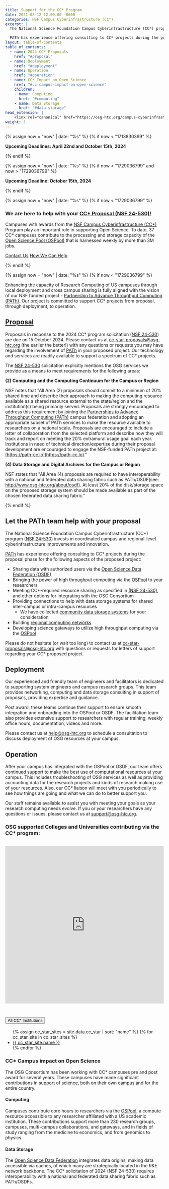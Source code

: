 ```yaml
---
title: Support for the CC* Program
date: 2021-08-12 12:00:00 -0600
categories: NSF Campus Cyberinfrastructure (CC*)
excerpt: |
  The National Science Foundation Campus Cyberinfrastructure (CC*) program (NSF 24-530) invests in coordinated campus and regional-level cyberinfrastructure improvements and innovation.

  PATh has experience offering consulting to CC* projects during the proposal phase for various aspects of the proposed project.
layout: table-of-contents
table_of_contents:
  - name: 2024 CC* Proposals
    href: "#proposal"
  - name: Deployment
    href: "#deployment"
  - name: Operation
    href: "#operation"
  - name: CC* Impact on Open Science
    href: "#cc-campus-impact-on-open-science"
    children:
    - name: Computing
      href: "#computing"
    - name: Data Storage
      href: "#data-storage"
head_extension: |
    <link rel="canonical" href="https://osg-htc.org/campus-cyberinfrastructure.html" />
weight: 3
---
```


{% assign now = "now" | date: "%s" %}
{% if now < "1713830399" %}
<p class="fs-5 pt-2 pb-1 text-primary">
<b>Upcoming Deadlines: April 22nd and October 15th, 2024</b>
</p>
{% endif %}

{% assign now = "now" | date: "%s" %}
{% if now < "1729036799" and now > "1729036799" %}
<p class="fs-5 pt-2 pb-1 text-primary">
<b>Upcoming Deadline: October 15th, 2024</b>
</p>
{% endif %}

{% assign now = "now" | date: "%s" %}
{% if now < "1729036799" %}
  <div class="p-3 my-4 bg-white-offset rounded shadow">
      <h3 class="mt-0 fw-bold text-center">We are here to help with your <a href="https://new.nsf.gov/funding/opportunities/campus-cyberinfrastructure-cc/nsf24-530/solicitation">CC* Proposal (NSF 24-530)!</a></h3>
      <p class="text-center">
          Campuses with awards from the
          <a href="https://www.nsf.gov/funding/pgm_summ.jsp?pims_id=504748">NSF Campus Cyberinfrastructure (CC*)</a>
          Program play an important role in supporting Open Science. To date, 37 CC* campuses contribute to the processing and storage capacity of the
          <a href="https://osg-htc.org/services/open_science_pool.html">Open Science Pool (OSPool)</a> that is
          harnessed weekly by more than 3M jobs.
      </p>
      <p class="mb-0 d-flex justify-content-center pt-3">
          <a class="btn btn-outline-dark" href="mailto:cc-star-proposals@osg-htc.org">Contact Us</a>
          <a class="btn btn-outline-dark ms-1" href="/services/research-computing/#let-the-path-team-help-with-your-proposal">How We Can Help</a>
      </p>
  </div>
{% endif %}

{% assign now = "now" | date: "%s" %}
{% if now < "1729036799" %}

Enhancing the capacity of Research Computing of US campuses through local deployment and cross campus sharing is
fully aligned with the vision of our NSF funded project - [Partnership to Advance Throughput Computing (PATh)](https://path-cc.io).
Our project is committed to support CC* projects from proposal, through deployment, to operation.


## [Proposal](https://new.nsf.gov/funding/opportunities/campus-cyberinfrastructure-cc/nsf24-530/solicitation)

<div class="border p-3 mt-3 mb-3 pb-0 rounded bg-light" markdown="1">


Proposals in response to the 2024 CC* program solicitation
([NSF 24-530](https://new.nsf.gov/funding/opportunities/campus-cyberinfrastructure-cc/nsf24-530/solicitation)) are due on 15 October 2024.
Please contact us at [cc-star-proposals@osg-htc.org](mailto:cc-star-proposals@osg-htc.org)
(the earlier the better!) with any questions or requests
you may have regarding the involvement of [PATh](https://path-cc.io) in your proposed project.
Our technology and services are readily available to support a spectrum of CC* projects.


The
[NSF 24-530](https://new.nsf.gov/funding/opportunities/campus-cyberinfrastructure-cc/nsf24-530/solicitation)
solicitation explicitly mentions the OSG services we provide as a means to meet requirements for the following areas:


__(2) Computing and the Computing Continuum for the Campus or Region__


NSF notes that "All Area (2) proposals should commit to a minimum of 20% shared time and describe their approach to making the computing resource available as a shared resource external to the state/region and the institution(s) being primarily served. Proposals are strongly encouraged to address this requirement by joining the [Partnerships to Advance Throughput Computing (PATh)](https://path-cc.io) campus federation and adopting an appropriate subset of PATh services to make the resource available to researchers on a national scale. Proposals are encouraged to include a letter of collaboration from the selected platform and describe how they will track and report on meeting the 20% extramural usage goal each year. Institutions in need of technical direction/expertise during their proposal development are encouraged to engage the NSF-funded PATh project at: [https://path-cc.io](https://path-cc.io)."


__(4) Data Storage and Digital Archives for the Campus or Region__


NSF states that "All Area (4) proposals are required to have interoperability with a national and federated data sharing fabric such as PATh/OSDF(see: [http://www.osg-htc.org/about/osdf)](http://www.opensciencegrid.org/about/osdf). At least 20% of the disk/storage space on the proposed storage system should be made available as part of the chosen federated data sharing fabric."




</div>

{% endif %}

## Let the PATh team help with your proposal

The National Science Foundation Campus Cyberinfrastructure (CC*) program
([NSF 24-530](https://new.nsf.gov/funding/opportunities/campus-cyberinfrastructure-cc/nsf24-530/solicitation)) invests in coordinated campus
and regional-level cyberinfrastructure improvements and innovation.

[PATh](https://path-cc.io) has experience offering consulting to CC* projects during the proposal phase for the
following aspects of the proposed project:

- Sharing data with authorized users via the [Open Science Data Federation (OSDF)](https://osg-htc.org/services/osdf.html)
- Bringing the power of high throughput computing via the [OSPool](https://osg-htc.org/services/open_science_pool.html) to your researchers
- Meeting CC*-required resource sharing as specified in <a href="https://www.nsf.gov/funding/pgm_summ.jsp?pims_id=504748" target="_blank">(NSF 24-530)</a>, and other options for integrating with the OSG Consortium
- Providing connections to help with data storage systems for shared inter-campus or intra-campus resources
    - We have collected [community data storage systems](https://osg-htc.org/organization/osdf/example_data_origin.html) for your consideration
- Building [regional computing networks](https://osg-htc.org/spotlights/gpargo-cc-star.html)
- Developing science gateways to utilize high throughput computing via the [OSPool](https://osg-htc.org/services/open_science_pool.html)

Please do not hesitate (or wait too long) to contact us at
[cc-star-proposals@osg-htc.org](mailto:cc-star-proposals@osg-htc.org) with
questions or requests for letters of support regarding your CC* proposed project.

## Deployment

Our experienced and friendly team of engineers and facilitators is dedicated to supporting system engineers and
campus research groups. This team provides networking, computing and data storage consulting in support of
proposals, providing expertise and guidance.

Post award, these teams continue their support to ensure smooth integration and onboarding into the OSPool or OSDF.
The facilitation team also provides extensive support to researchers with regular training, weekly office hours,
documentation, videos and more.

Please contact us at [help@osg-htc.org](mailto:help@osg-htc.org) to schedule a consultation to discuss deployment
of OSG resources at your campus.

## Operation

After your campus has integrated with the OSPool or OSDF, our team offers continued support to make the best use of
computational resources at your campus. This includes troubleshooting of OSG services as well as providing accounting 
data for the research projects and kinds of research making use of your resources. Also, our CC* liaison will meet with 
you periodically to see how things are going and what we can do to better support you.

Our staff remains available to assist you with meeting your goals as your research computing needs evolve. If you or
your researchers have any questions or issues, please contact us at [support@osg-htc.org](mailto:support@osg-htc.org).

### OSG supported Colleges and Universities contributing via the CC* program:

<iframe width="100%" height="500px" frameBorder="0" style="margin-bottom:1em; margin-top:1em" src="https://map.osg-htc.org/map/iframe?view=CCStar#38.61687,-97.86621|4|hybrid"></iframe>

<div class="accordion pb-3" id="accordionFlushExample">
  <div class="accordion-item">
    <h2 class="accordion-header" id="flush-headingTwo">
      <button class="accordion-button collapsed" type="button" data-bs-toggle="collapse" data-bs-target="#flush-collapseTwo" aria-expanded="false" aria-controls="flush-collapseTwo">
        All CC* Institutions
      </button>
    </h2>
    <div id="flush-collapseTwo" class="accordion-collapse collapse" aria-labelledby="flush-headingTwo" data-bs-parent="#accordionFlushExample">
      <div class="accordion-body">
        <ul>
          {% assign cc_star_sites = site.data.cc_star | sort: "name" %} 
          {% for cc_star_site in cc_star_sites %}
            <li><a href="{{ cc_star_site.href }}">{{ cc_star_site.name }}</a></li>
          {% endfor %}
        </ul>
      </div>
    </div>
  </div>
</div>

### CC* Campus impact on Open Science

The OSG Consortium has been working with CC* campuses pre and post award for several years.
These campuses have made significant contributions in support of science, both on their
own campus and for the entire country.

#### Computing

Campuses contribute core hours to researchers
via the [OSPool](https://osg-htc.org/services/open_science_pool.html), a compute resource accessible to any
researcher affiliated with a US academic institution. These contributions support more than 230
research groups, campuses, multi-campus collaborations, and gateways, and in fields of
study ranging from the medicine to economics, and from genomics to physics.

#### Data Storage

The [Open Science Data Federation](https://osg-htc/services/osdf.html) integrates data origins, making data
accessible via caches, of which many are strategically located in the R&E network backbone.
The CC* solicitation of 2024 (NSF 24-530) requires interoperability with a national and federated data sharing fabric such as PATh/OSDFs.

